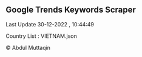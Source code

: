 

## Google Trends Keywords Scraper 
 
Last Update 30-12-2022 , 10:44:49

Country List :
VIETNAM.json



© Abdul Muttaqin 
